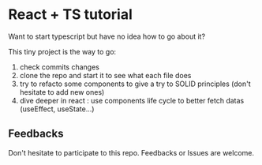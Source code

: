 # React + TS tutorial

Want to start typescript but have no idea how to go about it?

This tiny project is the way to go:

1. check commits changes
2. clone the repo and start it to see what each file does
3. try to refacto some components to give a try to SOLID principles (don't hesitate to add new ones)
4. dive deeper in react : use components life cycle to better fetch datas (useEffect, useState...)

## Feedbacks

Don't hesitate to participate to this repo. Feedbacks or Issues are welcome.
